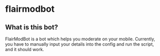 # flairmodbot

## What is this bot?

FlairModBot is a bot which helps you moderate on your mobile. Currently, you have to manually input your details into the config and run the script, and it should work.
